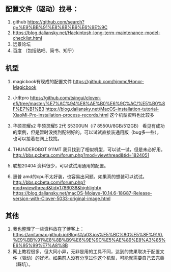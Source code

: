 ## 配置文件（驱动）找寻：
  1. github https://github.com/search?q=%E9%BB%91%E8%8B%B9%E6%9E%9C
  2. https://blog.daliansky.net/Hackintosh-long-term-maintenance-model-checklist.html
  3. 远景论坛
  4. 百度 （包括贴吧、简书、知乎）
## 机型
1. magicbook有现成的配置文件
  https://github.com/hjmmc/Honor-Magicbook
2. 小米pro
  https://github.com/tsingui/clover-efi/tree/master/%E7%AC%94%E8%AE%B0%E6%9C%AC/%E5%B0%8F%E7%B1%B3
  https://blog.daliansky.net/MacOS-installation-tutorial-XiaoMi-Pro-installation-process-records.html
  这个机型资料也比较多
3. 华硕灵耀s2 华硕灵耀S 2代 S5300UN（i7 8550U/8GB/512GB）
  看见有成功的案例，但是暂时没找到配制好的。可以试试直接装通用版（bug多一些），也可以接着在网上找找。
4. THUNDEROBOT 911MT
  我只找到了相似机型，可以试一试，但是未必好用。http://bbs.pcbeta.com/forum.php?mod=viewthread&tid=1824051
  
5. 联想20404
  资料很少，可以试试用通用的配置。
6. 惠普
  amd的cpu不太好装，也容易出问题。如果真的想装可以试试。http://bbs.pcbeta.com/forum.php?mod=viewthread&tid=1786038&highlight=
  https://blog.daliansky.net/macOS-Mojave-10.14.6-18G87-Release-version-with-Clover-5033-original-image.html

## 其他
1. 我也整理了一些资料放在了博客上：https://anitamax.github.io/Blog/#/a03.ios%E5%BC%80%E5%8F%91/0.%E9%BB%91%E8%8B%B9%E6%9E%9C%E5%AE%89%E8%A3%85%E6%95%99%E7%A8%8B
2. 网上教程很多，但大同小异，无非是用的工具不同，达到的效果取决于配置文件（驱动）的好坏。如果前人没有分享过你这个机型，可能就需要自己去完善（踩坑）。